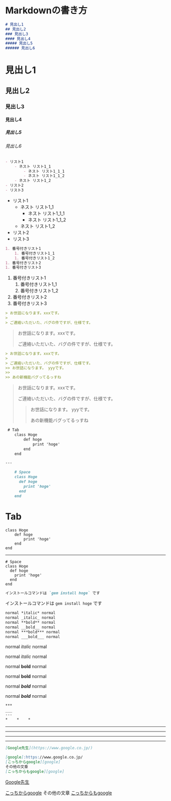 # Markdownの書き方


```markdown
# 見出し1
## 見出し2
### 見出し3 
#### 見出し4
##### 見出し5
###### 見出し6
```
# 見出し1
## 見出し2
### 見出し3 
#### 見出し4
##### 見出し5
###### 見出し6

```markdown
- リスト1
    - ネスト リスト1_1
        - ネスト リスト1_1_1
        - ネスト リスト1_1_2
    - ネスト リスト1_2
- リスト2
- リスト3
```

- リスト1
    - ネスト リスト1_1
        - ネスト リスト1_1_1
        - ネスト リスト1_1_2
    - ネスト リスト1_2
- リスト2
- リスト3

```markdown
1. 番号付きリスト1
    1. 番号付きリスト1_1
    1. 番号付きリスト1_2
1. 番号付きリスト2
1. 番号付きリスト3
```

1. 番号付きリスト1
    1. 番号付きリスト1_1
    1. 番号付きリスト1_2
1. 番号付きリスト2
1. 番号付きリスト3

```markdown
> お世話になります。xxxです。
> 
> ご連絡いただいた、バグの件ですが、仕様です。
```
> お世話になります。xxxです。
> 
> ご連絡いただいた、バグの件ですが、仕様です。

```markdown
> お世話になります。xxxです。
> 
> ご連絡いただいた、バグの件ですが、仕様です。
>> お世話になります。 yyyです。
>> 
>> あの新機能バグってるっすね
```
> お世話になります。xxxです。
> 
> ご連絡いただいた、バグの件ですが、仕様です。
>> お世話になります。 yyyです。
>> 
>> あの新機能バグってるっすね

```markdown
 # Tab
    class Hoge
        def hoge
            print 'hoge'
        end
    end

---

    # Space
    class Hoge
      def hoge
        print 'hoge'
      end
    end
```
 # Tab
    class Hoge
        def hoge
            print 'hoge'
        end
    end

---

    # Space
    class Hoge
      def hoge
        print 'hoge'
      end
    end


```markdown
インストールコマンドは `gem install hoge` です
```
インストールコマンドは `gem install hoge` です

```markdown
normal *italic* normal
normal _italic_ normal
normal **bold** normal
normal __bold__ normal
normal ***bold*** normal
normal ___bold___ normal
```
normal *italic* normal

normal _italic_ normal

normal **bold** normal

normal __bold__ normal

normal ***bold*** normal 

normal ___bold___ normal


```markdown
***
___
---
*    *    *
```
***

___

---

*    *    *

```markdown
[Google先生](https://www.google.co.jp/)

[google]:https://www.google.co.jp/
[こっちからgoogle][google]
その他の文章
[こっちからもgoogle][google]
```
[Google先生](https://www.google.co.jp/)

[google]:https://www.google.co.jp/
[こっちからgoogle][google]
その他の文章
[こっちからもgoogle][google]
